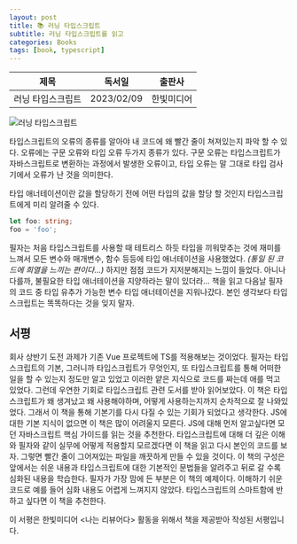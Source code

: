 ```yaml
---
layout: post
title: 📚 러닝 타입스크립트
subtitle: 러닝 타입스크립트를 읽고
categories: Books
tags: [book, typescript]
---
```


|       제목        |   독서일   |   출판사   |
| :---------------: | :--------: | :--------: |
| 러닝 타입스크립트 | 2023/02/09 | 한빛미디어 |

![러닝 타입스크립트](/assets/images/posts/learning_ts.png)

타입스크립트의 오류의 종류를 알아야 내 코드에 왜 빨간 줄이 쳐져있는지 파악 할 수 있다. 오류에는 구문 오류와 타입 오류 두가지 종류가 있다. 구문 오류는 타입스크립트가 자바스크립트로 변환하는 과정에서 발생한 오류이고, 타입 오류는 말 그대로 타입 검사기에서 오류가 난 것을 의미한다.

타입 애너테이션이란 값을 할당하기 전에 어떤 타입의 값을 할당 할 것인지 타입스크립트에게 미리 알려줄 수 있다.

```typescript
let foo: string;
foo = 'foo';
```

필자는 처음 타입스크립트를 사용할 때 테트리스 하듯 타입을 끼워맞추는 것에 재미를 느껴서 모든 변수와 매개변수, 함수 등등에 타입 애너테이션을 사용했었다. _(통일 된 코드에 희열을 느끼는 편이다...)_ 하지만 점점 코드가 지저분해지는 느낌이 들었다. 아니나 다를까, 불필요한 타입 애너테이션을 지양하라는 말이 있더라... 책을 읽고 다음날 필자의 코드 중 타입 유추가 가능한 변수 타입 애너테이션을 지워나갔다. 본인 생각보다 타입스크립트는 똑똑하다는 것을 잊지 말자.

## 서평

회사 상반기 도전 과제가 기존 Vue 프로젝트에 TS를 적용해보는 것이었다. 필자는 타입스크립트의 기본, 그러니까 타입스크립트가 무엇인지, 또 타입스크립트를 통해 어떠한 일을 할 수 있는지 정도만 알고 있었고 이러한 얕은 지식으로 코드를 짜는데 애를 먹고 있었다. 그런데 우연한 기회로 타입스크립트 관련 도서를 받아 읽어보았다. 이 책은 타입스크립트가 왜 생겨났고 왜 사용해야하며, 어떻게 사용하는지까지 순차적으로 잘 나와있었다. 그래서 이 책을 통해 기본기를 다시 다질 수 있는 기회가 되었다고 생각한다.
JS에 대한 기본 지식이 없으면 이 책은 많이 어려울지 모른다. JS에 대해 먼저 알고싶다면 모던 자바스크립트 핵심 가이드를 읽는 것을 추천한다. 타입스크립트에 대해 더 깊은 이해와 필자와 같이 실무에 어떻게 적용할지 모르겠다면 이 책을 읽고 다시 본인의 코드를 보자. 그렇면 빨간 줄이 그어져있는 파일을 깨끗하게 만들 수 있을 것이다.
이 책의 구성은 앞에서는 쉬운 내용과 타입스크립트에 대한 기본적인 문법들을 알려주고 뒤로 갈 수록 심화된 내용을 학습한다. 필자가 가장 맘에 든 부분은 이 책의 예제이다. 이해하기 쉬운 코드로 예를 들어 심화 내용도 어렵게 느껴지지 않았다.
타입스크립트의 스마트함에 반하고 싶다면 이 책을 추천한다.

이 서평은 한빛미디어 <나는 리뷰어다> 활동을 위해서 책을 제공받아 작성된 서평입니다.

